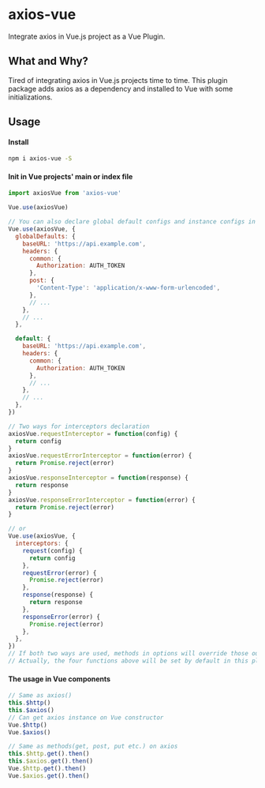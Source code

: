 # axios-vue

Integrate axios in Vue.js project as a Vue Plugin.

## What and Why?

Tired of integrating axios in Vue.js projects time to time. This plugin package adds axios as a dependency and installed to Vue with some initializations.

## Usage

#### Install

```bash
npm i axios-vue -S
```

#### Init in Vue projects' main or index file

```js
import axiosVue from 'axios-vue'

Vue.use(axiosVue)

// You can also declare global default configs and instance configs in plugin options.
Vue.use(axiosVue, {
  globalDefaults: {
    baseURL: 'https://api.example.com',
    headers: {
      common: {
        Authorization: AUTH_TOKEN
      },
      post: {
        'Content-Type': 'application/x-www-form-urlencoded',
      },
      // ...
    },
    // ...
  },

  default: {
    baseURL: 'https://api.example.com',
    headers: {
      common: {
        Authorization: AUTH_TOKEN
      },
      // ...
    },
    // ...
  },
})

// Two ways for interceptors declaration
axiosVue.requestInterceptor = function(config) {
  return config
}
axiosVue.requestErrorInterceptor = function(error) {
  return Promise.reject(error)
}
axiosVue.responseInterceptor = function(response) {
  return response
}
axiosVue.responseErrorInterceptor = function(error) {
  return Promise.reject(error)
}

// or
Vue.use(axiosVue, {
  interceptors: {
    request(config) {
      return config
    },
    requestError(error) {
      Promise.reject(error)
    },
    response(response) {
      return response
    },
    responseError(error) {
      Promise.reject(error)
    },
  },
})
// If both two ways are used, methods in options will override those outer fns.
// Actually, the four functions above will be set by default in this plugin.
```

#### The usage in Vue components

```js
// Same as axios()
this.$http()
this.$axios()
// Can get axios instance on Vue constructor
Vue.$http()
Vue.$axios()

// Same as methods(get, post, put etc.) on axios
this.$http.get().then()
this.$axios.get().then()
Vue.$http.get().then()
Vue.$axios.get().then()
```
